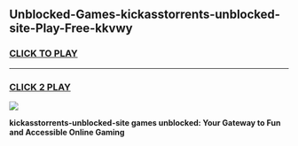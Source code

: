 
## Unblocked-Games-kickasstorrents-unblocked-site-Play-Free-kkvwy
<h3>
<a href="https://premium76.site?title=kickasstorrents-unblocked-site&ref=18A1">CLICK TO PLAY</a></h3>
<hr>

<h3>
<a href="https://premium76.site?title=kickasstorrents-unblocked-site&ref=18A1">CLICK 2 PLAY</a>
  
</h3>

<a href="https://premium76.site?title=kickasstorrents-unblocked-site&ref=18A1"><img src="https://clearcache.store/games.png"></a>


**kickasstorrents-unblocked-site games unblocked: Your Gateway to Fun and Accessible Online Gaming**
